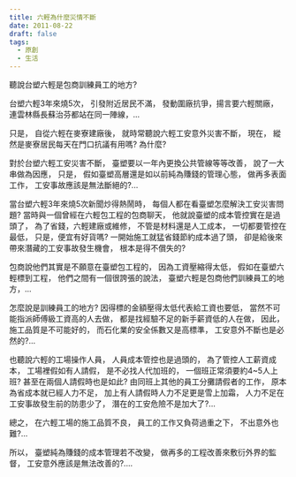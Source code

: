 ```yaml
---
title: 六輕為什麼災情不斷
date: 2011-08-22
draft: false
tags:
  - 原創
  - 生活
---
```

聽說台塑六輕是包商訓練員工的地方?

台塑六輕3年來燒5次，
引發附近居民不滿，
發動圍廠抗爭，揚言要六輕關廠，
連雲林縣長蘇治芬都站在同一陣線，...

只是，
自從六輕在麥寮建廠後，
就時常聽說六輕工安意外災害不斷，
現在，
縱然是麥寮居民每天在門口抗議有用嗎?
為什麼?

對於台塑六輕工安災害不斷，
臺塑要以一年內更換公共管線等等改善，
說了一大串做為因應，
只是，
假如臺塑高層還是如以前純為賺錢的管理心態，
做再多表面工作，
工安事故應該是無法斷絕的?...

當台塑六輕3年來燒5次新聞炒得熱鬧時，
每個人都在看臺塑怎麼解決工安災害問題?
當時與一個曾經在六輕包工程的包商聊天，
他就說臺塑的成本管控實在是過頭了，
為了省錢，六輕建廠或維修，
不管是材料還是人工成本，
一切都要管控在最低，
只是，便宜有好貨嗎?
一開始施工就猛省錢節約成本過了頭，
卻是給後來帶來潛藏的工安事故發生機會，
根本是得不償失的?

包商說他們其實是不願意在臺塑包工程的，
因為工資壓縮得太低，
假如在臺塑六輕標到工程，
他們之間有一個很誇張的說法，
臺塑六輕是包商他們訓練員工的地方，...

怎麼說是訓練員工的地方?
因得標的金額壓得太低代表給工資也要低，
當然不可能指派師傅級工資高的人去做，
都是找經驗不足的新手薪資低的人在做，
因此，
施工品質是不可能好的，
而石化業的安全係數又是高標準，
工安意外不斷也是必然的?...

也聽說六輕的工場操作人員，
人員成本管控也是過頭的，
為了管控人工薪資成本，
工場裡假如有人請假，
是不必找人代加班的，
一個班正常須要約4~5人上班?
甚至在兩個人請假時也是如此?
由同班上其他的員工分攤請假者的工作，
原本為省成本就已經人力不足，
加上有人請假時人力不足更是雪上加霜，
人力不足在工安事故發生前的防患少了，
潛在的工安危險不是加大了?...

總之，
在六輕工場的施工品質不良，
員工的工作又負荷過重之下，
不出意外也難?...

所以，
臺塑純為賺錢的成本管理若不改變，
做再多的工程改善來敷衍外界的監督，
工安意外應該是無法改善的?....



